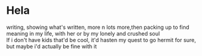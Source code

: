 # Hela
writing, showing what's written, more n lots more,then packing up to find meaning in my life, with her or by my lonely and crushed soul  
If i don't have kids that'd be cool, it'd hasten my quest to go hermit for sure, but maybe i'd actually be fine with it

